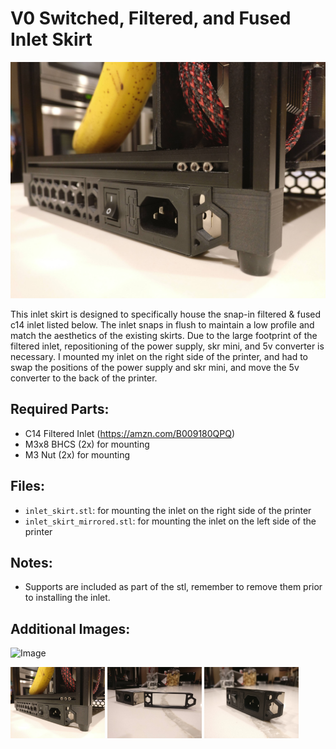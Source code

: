 # V0 Switched, Filtered, and Fused Inlet Skirt

![Image](./images/inlet_skirt.jpg) 

This inlet skirt is designed to specifically house the snap-in filtered & fused c14 inlet listed below. The inlet snaps in flush to maintain a low profile and match the aesthetics of the existing skirts. Due to the large footprint of the filtered inlet, repositioning of the power supply, skr mini, and 5v converter is necessary. I mounted my inlet on the right side of the printer, and had to swap the positions of the power supply and skr mini, and move the 5v converter to the back of the printer. 

## Required Parts:
* C14 Filtered Inlet (https://amzn.com/B009180QPQ)
* M3x8 BHCS (2x) for mounting
* M3 Nut (2x) for mounting

## Files: 
* `inlet_skirt.stl`: for mounting the inlet on the right side of the printer
* `inlet_skirt_mirrored.stl`: for mounting the inlet on the left side of the printer

## Notes: 
* Supports are included as part of the stl, remember to remove them prior to installing the inlet.


## Additional Images:
![Image](./images/inlet_skirt.png) 


<img src="./images/inlet_skirt.jpg" width="30%"></img> <img src="./images/inlet_skirt_separate.jpg" width="30%"></img> <img src="./images/inlet_skirt_assembled.jpg" width="30%"></img> 
